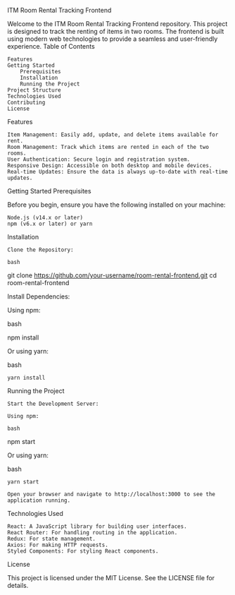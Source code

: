 ITM Room Rental Tracking Frontend

Welcome to the ITM Room Rental Tracking Frontend repository. This project is designed to track the renting of items in two rooms. The frontend is built using modern web technologies to provide a seamless and user-friendly experience.
Table of Contents

    Features
    Getting Started
        Prerequisites
        Installation
        Running the Project
    Project Structure
    Technologies Used
    Contributing
    License

Features

    Item Management: Easily add, update, and delete items available for rent.
    Room Management: Track which items are rented in each of the two rooms.
    User Authentication: Secure login and registration system.
    Responsive Design: Accessible on both desktop and mobile devices.
    Real-time Updates: Ensure the data is always up-to-date with real-time updates.

Getting Started
Prerequisites

Before you begin, ensure you have the following installed on your machine:

    Node.js (v14.x or later)
    npm (v6.x or later) or yarn

Installation

    Clone the Repository:

    bash

git clone https://github.com/your-username/room-rental-frontend.git
cd room-rental-frontend

Install Dependencies:

Using npm:

bash

npm install

Or using yarn:

bash

    yarn install

Running the Project

    Start the Development Server:

    Using npm:

    bash

npm start

Or using yarn:

bash

    yarn start

    Open your browser and navigate to http://localhost:3000 to see the application running.

Technologies Used

    React: A JavaScript library for building user interfaces.
    React Router: For handling routing in the application.
    Redux: For state management.
    Axios: For making HTTP requests.
    Styled Components: For styling React components.


License

This project is licensed under the MIT License. See the LICENSE file for details.

